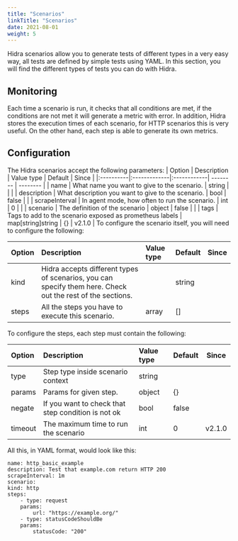 ```yaml
---
title: "Scenarios"
linkTitle: "Scenarios"
date: 2021-08-01
weight: 5
---
```

Hidra scenarios allow you to generate tests of different types in a very easy way, all tests are defined by simple tests using YAML. In this section, you will find the different types of tests you can do with Hidra.

## Monitoring

Each time a scenario is run, it checks that all conditions are met, if the conditions are not met it will generate a metric with error. In addition, Hidra stores the execution times of each scenario, for HTTP scenarios this is very useful. On the other hand, each step is able to generate its own metrics.

## Configuration
The Hidra scenarios accept the following parameters:
| Option | Description    | Value type | Default | Since |
|:----------|:-------------|:------------| -------- | -------- |
| name      | What name you want to give to the scenario.  | string |  | |
| description    | What description you want to give to the scenario.  | bool | false | |
| scrapeInterval     | In agent mode, how often to run the scenario. | int | 0 | |
| scenario     | The definition of the scenario | object | false | |
| tags | Tags to add to the scenario exposed as prometheus labels | map[string]string | {} | v2.1.0 |
To configure the scenario itself, you will need to configure the following:

| Option | Description    | Value type | Default | Since |
|:----------|:-------------|:------------| -------- | -------- |
| kind      | Hidra accepts different types of scenarios, you can specify them here. Check out the rest of the sections.  || string |  | |
| steps    | All the steps you have to execute this scenario. | array | [] | |

To configure the steps, each step must contain the following:

| Option | Description    | Value type | Default | Since |
|:----------|:-------------|:------------| -------- | -------- |
| type      | Step type inside scenario context  | string |  | |
| params    | Params for given step. | object | {} | |
| negate | If you want to check that step condition is not ok | bool | false | |
| timeout     | The maximum time to run the scenario | int | 0 | v2.1.0 | |

All this, in YAML format, would look like this:

    name: http_basic_example
    description: Test that example.com return HTTP 200
    scrapeInterval: 1m
    scenario:
    kind: http
    steps:
        - type: request
        params:
            url: "https://example.org/"
        - type: statusCodeShouldBe
        params:
            statusCode: "200"
